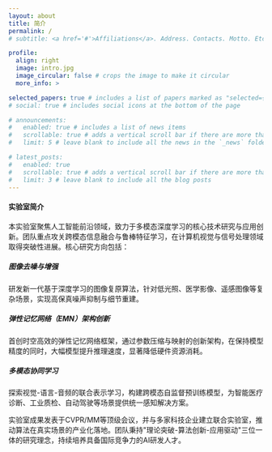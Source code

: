 ```yaml
---
layout: about
title: 简介
permalink: /
# subtitle: <a href='#'>Affiliations</a>. Address. Contacts. Motto. Etc.

profile:
  align: right
  image: intro.jpg
  image_circular: false # crops the image to make it circular
  more_info: >

selected_papers: true # includes a list of papers marked as "selected={true}"
# social: true # includes social icons at the bottom of the page

# announcements:
#   enabled: true # includes a list of news items
#   scrollable: true # adds a vertical scroll bar if there are more than 3 news items
#   limit: 5 # leave blank to include all the news in the `_news` folder

# latest_posts:
#   enabled: true
#   scrollable: true # adds a vertical scroll bar if there are more than 3 new post items
#   limit: 3 # leave blank to include all the blog posts
---
```


#### 实验室简介
本实验室聚焦人工智能前沿领域，致力于多模态深度学习的核心技术研究与应用创新。团队重点攻关跨模态信息融合与鲁棒特征学习，在计算机视觉与信号处理领域取得突破性进展。核心研究方向包括：

##### 图像去噪与增强
研发新一代基于深度学习的图像复原算法，针对低光照、医学影像、遥感图像等复杂场景，实现高保真噪声抑制与细节重建。

##### 弹性记忆网络（EMN）架构创新
首创时空高效的弹性记忆网络框架，通过参数压缩与映射的创新架构，在保持模型精度的同时，大幅模型提升推理速度，显著降低硬件资源消耗。

##### 多模态协同学习
探索视觉-语言-音频的联合表示学习，构建跨模态自监督预训练模型，为智能医疗诊断、工业质检、自动驾驶等场景提供统一感知解决方案。

实验室成果发表于CVPR/MM等顶级会议，并与多家科技企业建立联合实验室，推动算法在真实场景的产业化落地。团队秉持"理论突破-算法创新-应用驱动"三位一体的研究理念，持续培养具备国际竞争力的AI研发人才。

